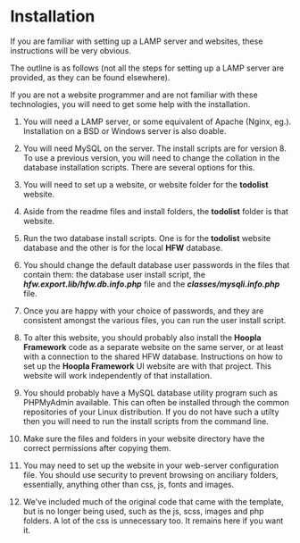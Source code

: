 # Installation

If you are familiar with setting up a LAMP server and websites, these instructions will be very obvious.

The outline is as follows (not all the steps for setting up a LAMP server are provided, as they can be found elsewhere).

If you are not a website programmer and are not familiar with these technologies, you will need to get some help with the installation.

1.  You will need a LAMP server, or some equivalent of Apache (Nginx, eg.).  Installation on a BSD or Windows server is also doable.

2.  You will need MySQL on the server.  The install scripts are for version 8.  To use a previous version, you will need to change the collation in the database installation scripts.  There are several options for this.

3.  You will need to set up a website, or website folder for the **todolist** website.

4.  Aside from the readme files and install folders, the **todolist** folder is that website.

5.  Run the two database install scripts.  One is for the **todolist** website database and the other is for the local **HFW** database.

6.  You should change the default database user passwords in the files that contain them: the database user install script, the ***hfw.export.lib/hfw.db.info.php*** file and the ***classes/mysqli.info.php*** file.

7.  Once you are happy with your choice of passwords, and they are consistent amongst the various files, you can run the user install script.

8.  To alter this website, you should probably also install the **Hoopla Framework** code as a separate website on the same server, or at least with a connection to the shared HFW database.  Instructions on how to set up the **Hoopla Framework** UI website are with that project.  This website will work independently of that installation.

9.  You should probably have a MySQL database utility program such as PHPMyAdmin available.  This can often be installed through the common repositories of your Linux distribution.  If you do not have such a utilty then you will need to run the install scripts from the command line.

10.  Make sure the files and folders in your website directory have the correct permissions after copying them.

11. You may need to set up the website in your web-server configuration file.  You should use security to prevent browsing on anciliary folders, essentially, anything other than css, js, fonts and images.

12.  We've included much of the original code that came with the template, but is no longer being used, such as the js, scss, images and php folders.  A lot of the css is unnecessary too.  It remains here if you want it.